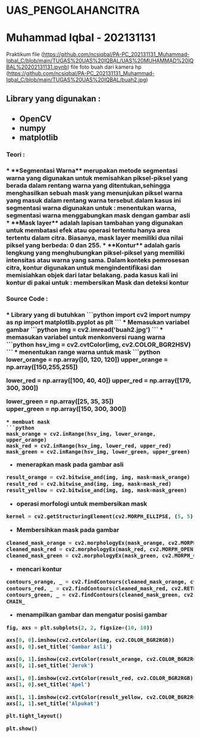 # UAS_PENGOLAHANCITRA
# Muhammad Iqbal - 202131131
Praktikum file (https://github.com/ncsiqbal/PA-PC_202131131_Muhammad-Iqbal_C/blob/main/TUGAS%20UAS%20IQBAL/UAS%20MUHAMMAD%20IQBAL%20202131131.ipynb)
file foto buah dari kamera hp (https://github.com/ncsiqbal/PA-PC_202131131_Muhammad-Iqbal_C/blob/main/TUGAS%20UAS%20IQBAL/buah2.jpg)

<h2>Library yang digunakan : <h2>

* OpenCV 
* numpy
* matplotlib 

<h3> Teori : <h3>
* **Segmentasi Warna** merupakan metode segmentasi warna yang digunakan untuk memisahkan piksel-piksel yang berada dalam rentang warna yang ditentukan,sehingga menghasilkan sebuah mask yang menunjukan piksel warna yang masuk dalam rentang warna tersebut.dalam kasus ini segmentasi warna digunakan untuk : menentukan warna, segmentasi warna menggabungkan mask dengan gambar asli
* **Mask layer** adalah lapisan tambahan yang digunakan untuk membatasi efek atau operasi tertentu hanya area tertentu dalam citra. Biasanya, mask layer memiliki dua nilai piksel yang berbeda: 0 dan 255.
* **Kontur** adalah garis lengkung yang menghubungkan piksel-piksel yang memiliki intensitas atau warna yang sama. Dalam konteks pemrosesan citra, kontur digunakan untuk mengindentifikasi dan memisiahkan objek dari latar belakang. pada kasus kali ini kontur di pakai untuk : membersikan Mask dan deteksi kontur

<h3> Source Code : <h3>
* Library yang di butuhkan
```python
import cv2
import numpy as np
import matplotlib.pyplot as plt
```
* Memasukan variabel gambar
```python
img = cv2.imread('buah2.jpg')
```
* memasukan variabel untuk menkonversi ruang warna
```python
hsv_img = cv2.cvtColor(img, cv2.COLOR_BGR2HSV)
```
* menentukan range warna untuk mask
```python
lower_orange = np.array([0, 120, 120])
upper_orange = np.array([150,255,255])

lower_red = np.array([100, 40, 40])
upper_red = np.array([179, 300, 300])

lower_green = np.array([25, 35, 35])  
upper_green = np.array([150, 300, 300]) 
```
* membuat mask
```python
mask_orange = cv2.inRange(hsv_img, lower_orange, upper_orange)
mask_red = cv2.inRange(hsv_img, lower_red, upper_red)
mask_green = cv2.inRange(hsv_img, lower_green, upper_green)  
```
* menerapkan mask pada gambar asli
```python
result_orange = cv2.bitwise_and(img, img, mask=mask_orange)
result_red = cv2.bitwise_and(img, img, mask=mask_red)
result_yellow = cv2.bitwise_and(img, img, mask=mask_green)
```  
* operasi morfologi untuk membersikan mask
```python 
kernel = cv2.getStructuringElement(cv2.MORPH_ELLIPSE, (5, 5))
```
* Membersihkan mask pada gambar 
```python 
cleaned_mask_orange = cv2.morphologyEx(mask_orange, cv2.MORPH_OPEN, kernel)
cleaned_mask_red = cv2.morphologyEx(mask_red, cv2.MORPH_OPEN, kernel)
cleaned_mask_green = cv2.morphologyEx(mask_green, cv2.MORPH_OPEN, kernel)
```
* mencari kontur 
```python 
contours_orange, _ = cv2.findContours(cleaned_mask_orange, cv2.RETR_EXTERNAL, cv2.CHAIN_APPROX_SIMPLE)
contours_red, _ = cv2.findContours(cleaned_mask_red, cv2.RETR_EXTERNAL, cv2.CHAIN_APPROX_SIMPLE)
contours_green, _ = cv2.findContours(cleaned_mask_green, cv2.RETR_EXTERNAL, cv2.
CHAIN_
```
* menampilkan gambar dan mengatur posisi gambar
```python 
fig, axs = plt.subplots(2, 2, figsize=(10, 10))

axs[0, 0].imshow(cv2.cvtColor(img, cv2.COLOR_BGR2RGB))
axs[0, 0].set_title('Gambar Asli')

axs[0, 1].imshow(cv2.cvtColor(result_orange, cv2.COLOR_BGR2RGB))
axs[0, 1].set_title('Jeruk')

axs[1, 0].imshow(cv2.cvtColor(result_red, cv2.COLOR_BGR2RGB))
axs[1, 0].set_title('Apel')

axs[1, 1].imshow(cv2.cvtColor(result_yellow, cv2.COLOR_BGR2RGB))
axs[1, 1].set_title('Alpukat')

plt.tight_layout()

plt.show() 
```